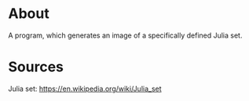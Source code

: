 # About
A program, which generates an image of a specifically defined Julia set.

# Sources 
Julia set: https://en.wikipedia.org/wiki/Julia_set
